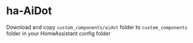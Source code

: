 # ha-AiDot

Download and copy `custom_components/aidot` folder to `custom_components` folder in your HomeAssistant config folder